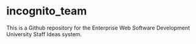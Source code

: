 # incognito_team
This is a Github repository for the Enterprise Web Software Development University Staff Ideas system.
